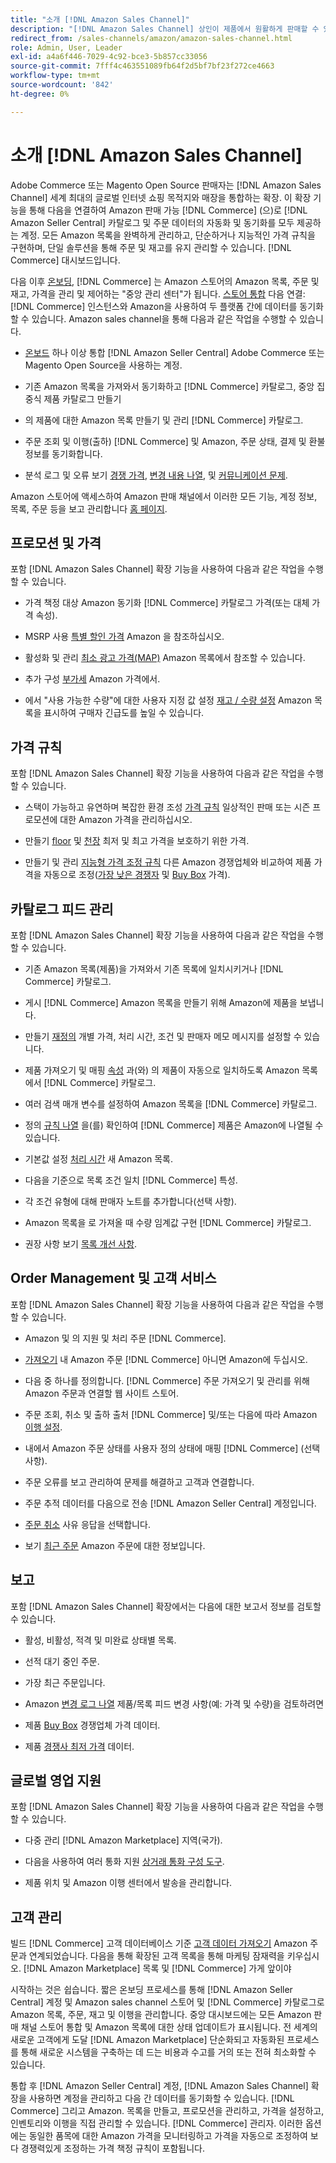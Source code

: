 ```yaml
---
title: "소개 [!DNL Amazon Sales Channel]"
description: "[!DNL Amazon Sales Channel] 상인이 제품에서 원활하게 판매할 수 있도록 합니다. [!DNL Amazon Marketplace]."
redirect_from: /sales-channels/amazon/amazon-sales-channel.html
role: Admin, User, Leader
exl-id: a4a6f446-7029-4c92-bce3-5b857cc33056
source-git-commit: 7fff4c463551089fb64f2d5bf7bf23f272ce4663
workflow-type: tm+mt
source-wordcount: '842'
ht-degree: 0%

---
```


# 소개 [!DNL Amazon Sales Channel]

Adobe Commerce 또는 Magento Open Source 판매자는 [!DNL Amazon Sales Channel] 세계 최대의 글로벌 인터넷 쇼핑 목적지와 매장을 통합하는 확장. 이 확장 기능을 통해 다음을 연결하여 Amazon 판매 가능 [!DNL Commerce] (으)로 [!DNL Amazon Seller Central] 카탈로그 및 주문 데이터의 자동화 및 동기화를 모두 제공하는 계정. 모든 Amazon 목록을 완벽하게 관리하고, 단순하거나 지능적인 가격 규칙을 구현하며, 단일 솔루션을 통해 주문 및 재고를 유지 관리할 수 있습니다. [!DNL Commerce] 대시보드입니다.

다음 이후 [온보딩](./amazon-onboarding-home.md), [!DNL Commerce] 는 Amazon 스토어의 Amazon 목록, 주문 및 재고, 가격을 관리 및 제어하는 &quot;중앙 관리 센터&quot;가 됩니다. [스토어 통합](./store-integration.md) 다음 연결: [!DNL Commerce] 인스턴스와 Amazon을 사용하여 두 플랫폼 간에 데이터를 동기화할 수 있습니다. Amazon sales channel을 통해 다음과 같은 작업을 수행할 수 있습니다.

- [온보드](./amazon-onboarding-home.md) 하나 이상 통합 [!DNL Amazon Seller Central] Adobe Commerce 또는 Magento Open Source을 사용하는 계정.

- 기존 Amazon 목록을 가져와서 동기화하고 [!DNL Commerce] 카탈로그, 중앙 집중식 제품 카탈로그 만들기

- 의 제품에 대한 Amazon 목록 만들기 및 관리 [!DNL Commerce] 카탈로그.

- 주문 조회 및 이행(출하) [!DNL Commerce] 및 Amazon, 주문 상태, 결제 및 환불 정보를 동기화합니다.

- 분석 로그 및 오류 보기 [경쟁 가격](./competitive-price-analysis.md), [변경 내용 나열](./listing-changes-log.md), 및 [커뮤니케이션 문제](./communication-errors-log.md).

Amazon 스토어에 액세스하여 Amazon 판매 채널에서 이러한 모든 기능, 계정 정보, 목록, 주문 등을 보고 관리합니다 [홈 페이지](./amazon-sales-channel-home.md).

## 프로모션 및 가격

포함 [!DNL Amazon Sales Channel] 확장 기능을 사용하여 다음과 같은 작업을 수행할 수 있습니다.

- 가격 책정 대상 Amazon 동기화 [!DNL Commerce] 카탈로그 가격(또는 대체 가격 속성).

- MSRP 사용 [특별 할인 가격](./listing-price.md#configure-listing-price-settings) Amazon 을 참조하십시오.

- 활성화 및 관리 [최소 광고 가격(MAP)](./listing-price.md#configure-listing-price-settings) Amazon 목록에서 참조할 수 있습니다.

- 추가 구성 [부가세](./listing-price.md#configure-listing-price-settings) Amazon 가격에서.

- 에서 &quot;사용 가능한 수량&quot;에 대한 사용자 지정 값 설정 [재고 / 수량 설정](./stock-quantity.md#configure-stock--quantity-settings) Amazon 목록을 표시하여 구매자 긴급도를 높일 수 있습니다.

## 가격 규칙

포함 [!DNL Amazon Sales Channel] 확장 기능을 사용하여 다음과 같은 작업을 수행할 수 있습니다.

- 스택이 가능하고 유연하며 복잡한 환경 조성 [가격 규칙](./pricing-products.md) 일상적인 판매 또는 시즌 프로모션에 대한 Amazon 가격을 관리하십시오.

- 만들기 [floor](./floor-price.md) 및 [천장](./optional-ceiling-price.md) 최저 및 최고 가격을 보호하기 위한 가격.

- 만들기 및 관리 [지능형 가격 조정 규칙](./intelligent-repricing-rules.md) 다른 Amazon 경쟁업체와 비교하여 제품 가격을 자동으로 조정([가장 낮은 경쟁자](./lowest-competitor-pricing.md) 및 [Buy Box](./buy-box-competitor-pricing.md) 가격).

## 카탈로그 피드 관리

포함 [!DNL Amazon Sales Channel] 확장 기능을 사용하여 다음과 같은 작업을 수행할 수 있습니다.

- 기존 Amazon 목록(제품)을 가져와서 기존 목록에 일치시키거나 [!DNL Commerce] 카탈로그.

- 게시 [!DNL Commerce] Amazon 목록을 만들기 위해 Amazon에 제품을 보냅니다.

- 만들기 [재정의](./creating-editing-overrides.md) 개별 가격, 처리 시간, 조건 및 판매자 메모 메시지를 설정할 수 있습니다.

- 제품 가져오기 및 매핑 [속성](./attributes-view.md) 과(와) 의 제품이 자동으로 일치하도록 Amazon 목록에서 [!DNL Commerce] 카탈로그.

- 여러 검색 매개 변수를 설정하여 Amazon 목록을 [!DNL Commerce] 카탈로그.

- 정의 [규칙 나열](./listing-rules.md) 을(를) 확인하여 [!DNL Commerce] 제품은 Amazon에 나열될 수 있습니다.

- 기본값 설정 [처리 시간](./product-listing-actions.md) 새 Amazon 목록.

- 다음을 기준으로 목록 조건 일치 [!DNL Commerce] 특성.

- 각 조건 유형에 대해 판매자 노트를 추가합니다(선택 사항).

- Amazon 목록을 로 가져올 때 수량 임계값 구현 [!DNL Commerce] 카탈로그.

- 권장 사항 보기 [목록 개선 사항](./listing-improvements.md).

## Order Management 및 고객 서비스

포함 [!DNL Amazon Sales Channel] 확장 기능을 사용하여 다음과 같은 작업을 수행할 수 있습니다.

- Amazon 및 의 지원 및 처리 주문 [!DNL Commerce].

- [가져오기](./order-settings.md#configure-order-settings) 내 Amazon 주문 [!DNL Commerce] 아니면 Amazon에 두십시오.

- 다음 중 하나를 정의합니다. [!DNL Commerce] 주문 가져오기 및 관리를 위해 Amazon 주문과 연결할 웹 사이트 스토어.

- 주문 조회, 취소 및 출하 출처 [!DNL Commerce] 및/또는 다음에 따라 Amazon [이행 설정](./fulfilled-by.md).

- 내에서 Amazon 주문 상태를 사용자 정의 상태에 매핑 [!DNL Commerce] (선택 사항).

- 주문 오류를 보고 관리하여 문제를 해결하고 고객과 연결합니다.

- 주문 추적 데이터를 다음으로 전송 [!DNL Amazon Seller Central] 계정입니다.

- [주문 취소](./cancel-unshipped-order.md) 사유 응답을 선택합니다.

- 보기 [최근 주문](./amazon-store-dashboard.md) Amazon 주문에 대한 정보입니다.

## 보고

포함 [!DNL Amazon Sales Channel] 확장에서는 다음에 대한 보고서 정보를 검토할 수 있습니다.

- 활성, 비활성, 적격 및 미완료 상태별 목록.

- 선적 대기 중인 주문.

- 가장 최근 주문입니다.

- Amazon [변경 로그 나열](./listing-changes-log.md) 제품/목록 피드 변경 사항(예: 가격 및 수량)을 검토하려면

- 제품 [Buy Box](./buy-box-competitor-pricing.md) 경쟁업체 가격 데이터.

- 제품 [경쟁사 최저 가격](./lowest-competitor-pricing.md) 데이터.

## 글로벌 영업 지원

포함 [!DNL Amazon Sales Channel] 확장 기능을 사용하여 다음과 같은 작업을 수행할 수 있습니다.

- 다중 관리 [!DNL Amazon Marketplace] 지역(국가).

- 다음을 사용하여 여러 통화 지원 [상거래 통화 구성 도구](https://experienceleague.adobe.com/docs/commerce-admin/stores-sales/site-store/currency/currency-configuration.html).

- 제품 위치 및 Amazon 이행 센터에서 발송을 관리합니다.

## 고객 관리

빌드 [!DNL Commerce] 고객 데이터베이스 기준 [고객 데이터 가져오기](./order-settings.md#configure-order-settings) Amazon 주문과 연계되었습니다. 다음을 통해 확장된 고객 목록을 통해 마케팅 잠재력을 키우십시오. [!DNL Amazon Marketplace] 목록 및 [!DNL Commerce] 가게 앞이야


시작하는 것은 쉽습니다. 짧은 온보딩 프로세스를 통해 [!DNL Amazon Seller Central] 계정 및 Amazon sales channel 스토어 및 [!DNL Commerce] 카탈로그로 Amazon 목록, 주문, 재고 및 이행을 관리합니다. 중앙 대시보드에는 모든 Amazon 판매 채널 스토어 통합 및 Amazon 목록에 대한 상태 업데이트가 표시됩니다. 전 세계의 새로운 고객에게 도달 [!DNL Amazon Marketplace] 단순화되고 자동화된 프로세스를 통해 새로운 시스템을 구축하는 데 드는 비용과 수고를 거의 또는 전혀 최소화할 수 있습니다.

통합 후 [!DNL Amazon Seller Central] 계정, [!DNL Amazon Sales Channel] 확장을 사용하면 계정을 관리하고 다음 간 데이터를 동기화할 수 있습니다. [!DNL Commerce] 그리고 Amazon. 목록을 만들고, 프로모션을 관리하고, 가격을 설정하고, 인벤토리와 이행을 직접 관리할 수 있습니다. [!DNL Commerce] 관리자. 이러한 옵션에는 동일한 품목에 대한 Amazon 가격을 모니터링하고 가격을 자동으로 조정하여 보다 경쟁력있게 조정하는 가격 책정 규칙이 포함됩니다.

